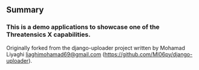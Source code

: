 ## Summary
<h3>This is a demo applications to showcase one of the Threatensics X capabilities.</h3>

Originally forked from the django-uploader project written by Mohamad Liyaghi liaghimohamad69@gmail.com (https://github.com/Ml06py/django-uploader).
